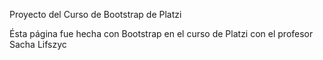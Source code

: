 Proyecto del Curso de Bootstrap de Platzi

Ésta página fue hecha con Bootstrap en el curso de Platzi con el profesor Sacha Lifszyc
